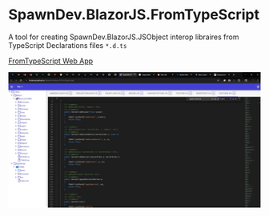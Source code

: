 # SpawnDev.BlazorJS.FromTypeScript
A tool for creating SpawnDev.BlazorJS.JSObject interop libraires from TypeScript Declarations files `*.d.ts`

[FromTypeScript Web App](https://lostbeard.github.io/SpawnDev.BlazorJS.FromTypeScript/)

![FromTypeScript](https://raw.githubusercontent.com/LostBeard/SpawnDev.BlazorJS.FromTypeScript/master/SpawnDev.BlazorJS.FromTypeScript/wwwroot/screenshots/FromTypeScript.jpg)
